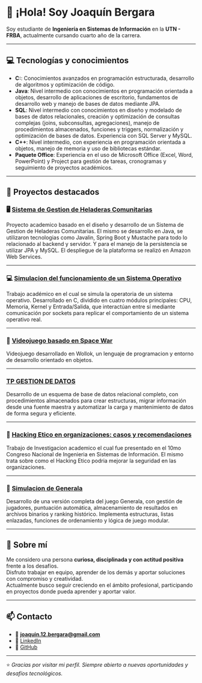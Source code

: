 # 👋 ¡Hola! Soy Joaquín Bergara

Soy estudiante de **Ingeniería en Sistemas de Información** en la **UTN - FRBA**, actualmente cursando cuarto año de la carrera.  

---

## 💻 Tecnologías y conocimientos

- **C:**: Conocimientos avanzados en programación estructurada, desarrollo de algoritmos y optimización de código.
- **Java**: Nivel intermedio con conocimientos en programación orientada a objetos, desarrollo de aplicaciones de escritorio, fundamentos de desarrollo web y manejo de bases de datos mediante JPA.
- **SQL**: Nivel intermedio con conocimientos en diseño y modelado de bases de datos relacionales, creación y optimización de consultas complejas (joins, subconsultas, agregaciones), manejo de procedimientos almacenados, funciones y triggers, normalización y optimización de bases de datos. Experiencia con SQL Server y MySQL.
- **C++**: Nivel intermedio, con experiencia en programación orientada a objetos, manejo de memoria y uso de bibliotecas estándar.
- **Paquete Office**: Experiencia en el uso de Microsoft Office (Excel, Word, PowerPoint) y Project para gestión de tareas, cronogramas y seguimiento de proyectos académicos.

---

## 🚀 Proyectos destacados

### 🖥  [Sistema de Gestion de Heladeras Comunitarias](https://github.com/JuanMarcosCorbalan/TpIntegradorDdS-K3002-G6)
Proyecto academico basado en el diseño y desarrollo de un Sistema de Gestion de Heladeras Comunitarias. El mismo se desarrollo en Java, se utilizaron tecnologias como Javalin, Spring Boot y Mustache para todo lo relacionado al backend y servidor. Y para el manejo de la persistencia se utilizar JPA y MySQL. El despliegue de la plataforma se realizó en Amazon Web Services.

---

### 💻 [Simulacion del funcionamiento de un Sistema Operativo](https://github.com/rood8592/tp-ssoo-1c2024)
Trabajo académico en el cual se simula la operatoria de un sistema operativo.
Desarrollado en C, dividido en cuatro módulos principales: CPU, Memoria, Kernel y Entrada/Salida, que interactúan entre sí mediante comunicación por sockets para replicar el comportamiento de un sistema operativo real.

---

### 👾 [Videojuego basado en Space War](https://github.com/pdepjm/2023-o-tpi-game-hobbits/tree/master)
Videojuego desarrollado en Wollok, un lenguaje de programacion y entorno de desarrollo orientado en objetos.

---

### [TP GESTION DE DATOS](https://github.com/LucianoZunino/tp-ggd)
Desarrollo de un esquema de base de datos relacional completo, con procedimientos almacenados para crear estructuras, migrar información desde una fuente maestra y automatizar la carga y mantenimiento de datos de forma segura y eficiente.

---

### 🔬 [Hacking Etico en organizaciones: casos y recomendaciones](https://drive.google.com/drive/folders/1RfdJWqMhRVcxt1MDHSDC0doECOSyfMBK?usp=sharing)
Trabajo de Investigacion academico el cual fue presentado en el 10mo Congreso Nacional de Ingenieria en Sistemas de Información. El mismo trata sobre como el Hacking Etico podria mejorar la seguridad en las organizaciones.

---

### 🎲 [Simulacion de Generala](https://github.com/JoaquinBergara/AYED-Generala-2022)
Desarrollo de una versión completa del juego Generala, con gestión de jugadores, puntuación automática, almacenamiento de resultados en archivos binarios y ranking histórico. Implementa estructuras, listas enlazadas, funciones de ordenamiento y lógica de juego modular.

---

## 🌱 Sobre mí

Me considero una persona **curiosa, disciplinada y con actitud positiva** frente a los desafíos.  
Disfruto trabajar en equipo, aprender de los demás y aportar soluciones con compromiso y creatividad.  
Actualmente busco seguir creciendo en el ámbito profesional, participando en proyectos donde pueda aprender y aportar valor.

---

## 📫 Contacto

- 📧 **joaquin.12.bergara@gmail.com**  
- 💼 [LinkedIn](https://www.linkedin.com/in/joaquin-bergara-70b42a24a/)  
- 🧠 [GitHub](https://github.com/JoaquinBergara)

---

⭐ *Gracias por visitar mi perfil. Siempre abierto a nuevas oportunidades y desafíos tecnológicos.*

